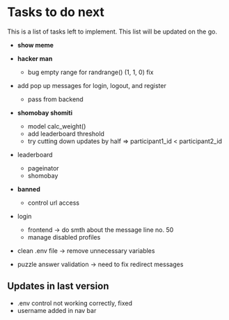 # Tasks to do next

This is a list of tasks left to implement. This list will be updated on the go.

* **show meme** 
* **hacker man** 
    * bug empty range for randrange() (1, 1, 0) fix

* add pop up messages for login, logout, and register 
    * pass from backend
* **shomobay shomiti**
    * model calc_weight()
    * add leaderboard threshold
    * try cutting down updates by half => participant1_id < participant2_id
    
* leaderboard 
    * pageinator
    * shomobay

* **banned**
    * control url access

* login 
    * frontend -> do smth about the message line no. 50
    * manage disabled profiles 
        
     
* clean .env file -> remove unnecessary variables
* puzzle answer validation -> need to fix redirect messages
    

## Updates in last version
* .env control not working correctly, fixed
* username added in nav bar 
